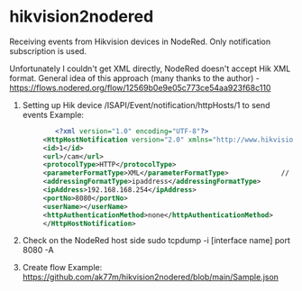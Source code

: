 # hikvision2nodered
Receiving events from Hikvision devices in NodeRed.
Only notification subscription is used.

Unfortunately I couldn't get XML directly, NodeRed doesn't accept Hik XML format.
General idea of ​​this approach (many thanks to the author) - https://flows.nodered.org/flow/12569b0e9e05c773ce54aa923f68c110


1. Setting up Hik device /ISAPI/Event/notification/httpHosts/1  to send events
   Example:
 
   ``` xml
           <?xml version="1.0" encoding="UTF-8"?>
        <HttpHostNotification version="2.0" xmlns="http://www.hikvision.com/ver20/XMLSchema">
        <id>1</id>
        <url>/cam</url>
        <protocolType>HTTP</protocolType>    
        <parameterFormatType>XML</parameterFormatType>             // <- Impossible to change
        <addressingFormatType>ipaddress</addressingFormatType>
        <ipAddress>192.168.168.254</ipAddress>
        <portNo>8080</portNo>
        <userName></userName>
        <httpAuthenticationMethod>none</httpAuthenticationMethod>
        </HttpHostNotification>
    ```
        
3. Сheck on the NodeRed host side
       sudo tcpdump -i [interface name] port 8080 -A

4. Create flow
   Example:
   https://github.com/ak77m/hikvision2nodered/blob/main/Sample.json
    

